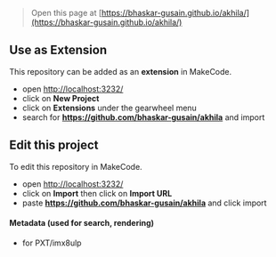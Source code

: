 
> Open this page at [https://bhaskar-gusain.github.io/akhila/](https://bhaskar-gusain.github.io/akhila/)

## Use as Extension

This repository can be added as an **extension** in MakeCode.

* open [http://localhost:3232/](http://localhost:3232/)
* click on **New Project**
* click on **Extensions** under the gearwheel menu
* search for **https://github.com/bhaskar-gusain/akhila** and import

## Edit this project

To edit this repository in MakeCode.

* open [http://localhost:3232/](http://localhost:3232/)
* click on **Import** then click on **Import URL**
* paste **https://github.com/bhaskar-gusain/akhila** and click import

#### Metadata (used for search, rendering)

* for PXT/imx8ulp
<script src="https://makecode.com/gh-pages-embed.js"></script><script>makeCodeRender("{{ site.makecode.home_url }}", "{{ site.github.owner_name }}/{{ site.github.repository_name }}");</script>
